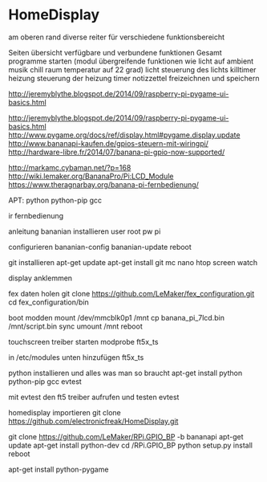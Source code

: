 # HomeDisplay

am oberen rand diverse reiter für verschiedene funktionsbereicht

Seiten
	übersicht
		verfügbare und verbundene funktionen
		Gesamt programme starten (modul übergreifende funktionen wie licht auf ambient musik chill raum temperatur auf 22 grad)
	licht
		steuerung des lichts
		killtimer
	heizung
		steuerung der heizung
		timer
	notizzettel
		freizeichnen und speichern
		

http://jeremyblythe.blogspot.de/2014/09/raspberry-pi-pygame-ui-basics.html

http://jeremyblythe.blogspot.de/2014/09/raspberry-pi-pygame-ui-basics.html
http://www.pygame.org/docs/ref/display.html#pygame.display.update
http://www.bananapi-kaufen.de/gpios-steuern-mit-wiringpi/
http://hardware-libre.fr/2014/07/banana-pi-gpio-now-supported/

http://markamc.cybaman.net/?p=168
http://wiki.lemaker.org/BananaPro/Pi:LCD_Module
https://www.theragnarbay.org/banana-pi-fernbedienung/

APT: python python-pip gcc

ir fernbedienung


anleitung
bananian installieren
user root pw pi


configurieren
	bananian-config
	bananian-update
	reboot
	
git installieren
	apt-get update
	apt-get install git mc nano htop screen watch
	
display anklemmen

fex daten holen
	git clone https://github.com/LeMaker/fex_configuration.git
	cd fex_configuration/bin
	
boot modden
	mount /dev/mmcblk0p1 /mnt
	cp banana_pi_7lcd.bin /mnt/script.bin
	sync
	umount /mnt
	reboot
	
touchscreen treiber starten
	modprobe ft5x_ts
	
in /etc/modules unten hinzufügen
	ft5x_ts

python installieren und alles was man so braucht
	apt-get install python python-pip gcc evtest
	
mit evtest den ft5 treiber aufrufen und testen 
	evtest
	
homedisplay importieren
	git clone https://github.com/electronicfreak/HomeDisplay.git
	
git clone https://github.com/LeMaker/RPi.GPIO_BP -b bananapi
apt-get update
apt-get install python-dev
cd /RPi.GPIO_BP
python setup.py install                 
reboot

apt-get install python-pygame